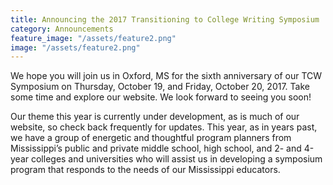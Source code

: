 ```yaml
---
title: Announcing the 2017 Transitioning to College Writing Symposium
category: Announcements
feature_image: "/assets/feature2.png"
image: "/assets/feature2.png"
---
```


We hope you will join us in Oxford, MS for the sixth anniversary of our TCW Symposium on Thursday, October 19, and Friday, October 20, 2017. Take some time and explore our website. We look forward to seeing you soon!

<!-- more -->

Our theme this year is currently under development, as is much of our website, so check back frequently for updates. This year, as in years past, we have a group of energetic and thoughtful program planners from Mississippi’s public and private middle school, high school, and 2- and 4-year colleges and universities who will assist us in developing a symposium program that responds to the needs of our Mississippi educators.


